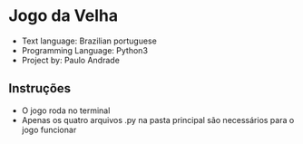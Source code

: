 <h1>Jogo da Velha</h1>

* Text language: Brazilian portuguese
* Programming Language: Python3
* Project by: Paulo Andrade

<h2>Instruções</h2>

* O jogo roda no terminal
* Apenas os quatro arquivos .py na pasta principal são necessários para o jogo funcionar

